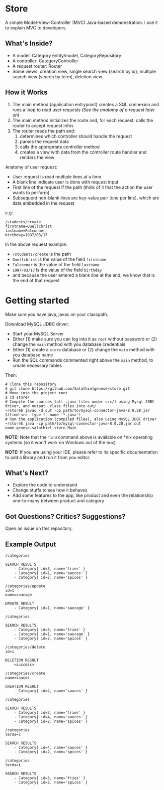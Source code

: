 # Store

A simple Model-View-Controller (MVC) Java-based demonstration.
I use it to explain MVC to developers.

## What's Inside?

+ A model: Category entity/model, CategoryRepository
+ A controller: CategoryController
+ A request router: Router
+ Some views: creation view, single search view (search by id), multiple search view (search by term), deletion view

## How it Works

1. The main method (application entrypoint) creates a SQL connexion and runs a loop to read user requests
   _(See the anatomy of a request later on)_
2. The main method initializes the route and, for each request, calls the router to accept request infos
3. The router reads the path and:
   1. determines which controller should handle the request
   2. parses the request data
   3. calls the appropriate controller method
   4. creates a view with data from the controller route handler and renders the view

Anatomy of user request:

+ User request is read multiple lines at a time
+ A blank line indicate user is done with request input
+ First line of the request if the path (think of it that the action the user wants to perform)
+ Subsequent non-blank lines are key-value pair (one per line), which are data embedded in the request

e.g:
```text
/students/create
firstname=Quellchrist
lastname=Falconner
birthday=1987/03/17

```

In the above request example:

+ `/students/create` is the path
+ `Quellchrist` is the value of the field `firstname`
+ `Falconner` is the value of the field `lastname`
+ `1987/03/17` is the value of the field `birthday`
+ and because the user entered a blank line at the end, we know that is the end of that request

# Getting started

Make sure you have java, javac on your classpath.

Download MySQL JDBC driver.

+ Start your MySQL Server
+ Either (1) make sure you can log into it as `root` without password or (2) change the `main` method with you database credentials
+ Either (1) create a `store` database or (2) change the `main` method with you database name
+ Run the SQL commands commented right above the `main` method, to create necessary tables

Then:
```shell
# Clone this repository
$ git clone https://github.com/Salathielgenese/store.git
# Move into the project root
$ cd store/
# Compile the sources (all .java files under src/) using Mysql JDBC driver, and output .class files into out/
~/store$ javac -d out -cp path/to/mysql-connector-java-8.0.28.jar $(find src -type f -name '*.java')
# Run the application (compiled files), also using MySQL JDBC driver
~/store$ java -cp path/to/mysql-connector-java-8.0.28.jar:out name.genese.salathiel.store.Main
```

**NOTE:** Note that the `find` command above is available on *nix operating systems (so it won't work on Windows out of the box).

**NOTE:** If you are using your IDE, please refer to its specific documentation to add a library and run it from you editor.

## What's Next?

+ Explore the code to understand
+ Change stuffs to see how it behaves
+ Add some features to the app, like product and even the relationship one-to-many between product and category

## Got Questions? Critics? Suggestions?

Open an issue on this repository.

## Example Output

```text
/categories

SEARCH RESULTS
    - Category{ id=3, name='fries' }
    - Category{ id=1, name='sauces' }
    - Category{ id=2, name='spices' }

/categories/update
id=1
name=saucage

UPDATE RESULT
    - Category{ id=1, name='saucage' }

/categories

SEARCH RESULTS
    - Category{ id=3, name='fries' }
    - Category{ id=1, name='saucage' }
    - Category{ id=2, name='spices' }

/categories/delete
id=1

DELETION RESULT
    <success>

/categories/create
name=sauces

CREATION RESULT
    - Category{ id=4, name='sauces' }

/categories

SEARCH RESULTS
    - Category{ id=3, name='fries' }
    - Category{ id=4, name='sauces' }
    - Category{ id=2, name='spices' }

/categories
terms=c

SEARCH RESULTS
    - Category{ id=4, name='sauces' }
    - Category{ id=2, name='spices' }

/categories
terms=i

SEARCH RESULTS
    - Category{ id=3, name='fries' }
    - Category{ id=2, name='spices' }
```
